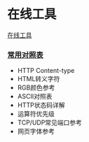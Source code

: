 # 在线工具

[在线工具](http://tool.oschina.net/)

### [常用对照表](http://tool.oschina.net/commons?type=5)

* HTTP Content-type
* HTML转义字符
* RGB颜色参考
* ASCII对照表
* HTTP状态码详解
* 运算符优先级
* TCP/UDP常见端口参考
* 网页字体参考